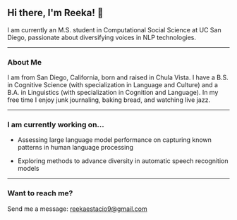 ## Hi there, I'm Reeka! 👋

I am currently an M.S. student in Computational Social Science at UC San Diego, passionate about diversifying voices in NLP technologies.

---
### About Me

I am from San Diego, California, born and raised in Chula Vista. I have a B.S. in Cognitive Science (with specialization in Language and Culture) and a B.A. in Linguistics (with specialization in Cognition and Language). In my free time I enjoy junk journaling, baking bread, and watching live jazz.

---
### I am currently working on...

- Assessing large language model performance on capturing known patterns in human language processing
  
- Exploring methods to advance diversity in automatic speech recognition models

---
### Want to reach me?

Send me a message: reekaestacio9@gmail.com
<!--
**rdestaci/rdestaci** is a ✨ _special_ ✨ repository because its `README.md` (this file) appears on your GitHub profile.

Here are some ideas to get you started:

- 🔭 I’m currently working on ...
- 🌱 I’m currently learning ...
- 👯 I’m looking to collaborate on ...
- 🤔 I’m looking for help with ...
- 💬 Ask me about ...
- 📫 How to reach me: ...
- 😄 Pronouns: ...
- ⚡ Fun fact: ...
-->
